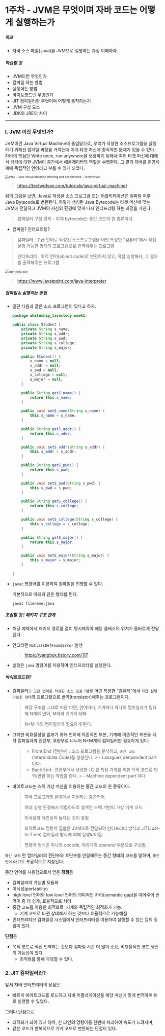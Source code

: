 # 1주차 - JVM은 무엇이며 자바 코드는 어떻게 실행하는가



##### 목표

- 자바 소스 파일(.java)을 JVM으로 실행하는 과정 이해하자.



##### 학습할 것

- JVM이란 무엇인가
- 컴파일 하는 방법
- 실행하는 방법
- 바이트코드란 무엇인가
- JIT 컴파일러란 무엇이며 어떻게 동작하는지
- JVM 구성 요소
- JDK와 JRE의 차이



---



### I. JVM 이란 무엇인가?

JVM이란 Java Virtual Machine의 줄임말으로, 우리가 작성한 소스프로그램을 실행하기 위해선 컴파일 과정을 거치는데 이때 타겟 머신에 종속적인 문제가 있을 수 있다. 자바의 핵심인 Write once, run anywhere을 보장하기 위해서 여러 타겟 머신에 대해서 각각에 대한 JVM이 중간에서 애뮬레이터의 역할을 수행한다.
그 결과 자바를 운영체제에 독립적인 언어라고 부를 수 있게 되었다.



<img src="https://techvidvan.com/tutorials/wp-content/uploads/sites/2/2020/06/Working-of-JVM.jpg" alt="JVM - Java Virtual Machine Working and Architecture - TechVidvan" style="zoom:67%;" />

> https://techvidvan.com/tutorials/java-virtual-machine/

위의 그림을 보면, Java로 작성된 소스 프로그램 또는 어플리케이션은 컴파일 이후 Java Bytecode로 변환된다. 이렇게 생성된 Java Bytecode는 타겟 머신에 맞는 JVM에 전달하고 JVM이 자신의 환경에 맞게 다시 인터프리팅 하는 과정을 거친다.

> 컴파일러 구성 강의 - 이때 bytecode는 중간 코드의 한 종류이다.



- 컴파일? 인터프리팅?

> 컴파일러 : 고급 언어로 작성된 소스프로그램을 어떤 특정한 "컴퓨터"에서 직접 실행 가능한 형태의 프로그램으로 번역해주는 프로그램
>
> 인터프리터 : 목적 언어(object code)로 변환하지 않고, 직접 실행해서, 그 결과를 출력해주는 프로그램

<img src="https://static.javatpoint.com/core/images/java-interpreter.png" alt="자바 인터프리터" style="zoom:67%;" />

> https://www.javatpoint.com/java-interpreter



##### 컴파일 & 실행하는 방법

- 일단 다음과 같은 소스 프로그램이 있다고 하자.

  ``` java
  package whiteship_livestudy.week1;
  
  public class Student {
      private String s_name;
      private String s_addr;
      private String s_pwd;
      private String s_college;
      private String s_major;
  
      public Student() {
          s_name = null;
          s_addr = null;
          s_pwd = null;
          s_college = null;
          s_major = null;
      }
  
      public String getS_name() {
          return this.s_name;
      }
  
      public void setS_name(String s_name) {
          this.s_name = s_name;
      }
  
      public String getS_addr() {
          return this.s_addr;
      }
  
      public void setS_addr(String s_addr) {
          this.s_addr = s_addr;
      }
  
      public String getS_pwd() {
          return this.s_pwd;
      }
  
      public void setS_pwd(String s_pwd) {
          this.s_pwd = s_pwd;
      }
  
      public String getS_college() {
          return this.s_college;
      }
  
      public void setS_college(String s_college) {
          this.s_college = s_college;
      }
  
      public String getS_major() {
          return this.s_major;
      }
  
      public void setS_major(String s_major) {
          this.s_major = s_major;
      }
  
  }
  ```

- `javac` 명령어를 이용하여 컴파일을 진행할 수 있다.

  기본적으로 아래와 같은 형태를 띈다.

  ``` 
  javac filename.java
  ```



##### 조심할 것 ! 패키지 구조 관계

- 해당 예제에서 패키지 경로를 같이 명시해줘야 해당 클래스의 위치가 올바르게 전달된다. 

- 안그러면 `NoClassDefFoundError` 발생

  > https://yangbox.tistory.com/117



- 실행은 `java` 명령어를 이용하여 인터프리터를 실행한다.





##### 바이트코드란?

- 컴파일러는 `고급 언어로 작성된 소스 프로그램`을 어떤 특정한 "컴퓨터"에서 `직접 실행 가능한 형태`의 프로그램으로 번역(translator)해주는 프로그램이다.

  > 해당 구조를 그대로 따른 다면, 언어마다, 기계마다 하나의 컴파일러가 필요해 N개의 언어, M개의 기계에 대해
  >
  > N*M 개의 컴파일러가 필요하게 된다.

- 그러한 비효율성을 없애기 위해 언어에 의존적인 부분, 기계에 의존적인 부분을 각각 컴파일러의 전단부, 후반부로 나누어 N+M개의 컴파일러만 필요하게 된다.

  > - Front End (전반부) : 소스 프로그램을 분석하고, `중간 코드` (Intermidiate Code)를 생성한다.
      >   - Lanagues denpendent part 이다.
  > - Back End : 전반부에서 생성한 I.C 를 특정 기계를 위한 목적 코드로 번역/변환 하는 작업을 한다.
      >   - Machine dependent part 이다.



- 바이트코드는 스택 가상 머신을 이용하는 중간 코드의 한 종류이다.

  > 자바 프로그래밍 환경에서 지원하는 중간언어.
  >
  > 여러 실행 환경에서 적합하도록 설계된 스택 기반의 가상 기계 코드.
  >
  > 이식성과 유연성이 높다는 것이 장점
  >
  > 바이트코드 명령어 집합은 JVM으로 전달되어 인터프리터 방식과 JIT(Just-In-Time) 컴파일러 방식에 의해 실행되어짐.
  >
  > 명령어 형식은 하나의 opcode, 여러개의 operand 부분으로 구성됨.





`중간 코드` 란 컴파일러의 전단부와 후단부를 연결해주는 중간 형태의 코드를 말하며, `중간 언어` 라고도 포괄적으로 지칭된다.

중간 언어를 사용함으로서 얻은 **장점**은

- 컴파일러의 기능별 모듈화
- 이식성(portability)
- high level 언어와 low level 언어의 의미적인 차이(semantic gap)을 이어주어 번역이 좀 더 쉽게, 효율적으로 처리
- 중간 코드를 이용한 최적화로, 기계와 독립적인 최적화가 가능.
    - 기계 코드로 바뀐 상태에서 하는 것보다 효율적으로 가능해짐
- 인터프리티브 컴파일링 시스템에서 인터프리터를 이용하여 실행할 수 있는 등의 장점이 있다.

**단점**은

- 목적 코드로 직접 번역하는 것보다 컴파일 시간 더 많이 소요, 비효율적인 코드 생산의 가능성이 있다.
    - 최적화를 통해 극복할 수 있다.





### 2. JIT 컴파일러란?



앞서 자바 인터프리터의 장점은

- 빠르게 바이트코드를 로드하고 자바 어플리케이션을 해당 머신에 맞게 번역하여 바로 실행할 수 있었다.

그러나 단점으로

- 최적화가 되어 있지 않아, 한 라인의 명령어를 한번에 처리하여 속도가 느려지며,
- 같은 코드가 반복적으로 기계 코드로 변한되는 단점이 있다.

